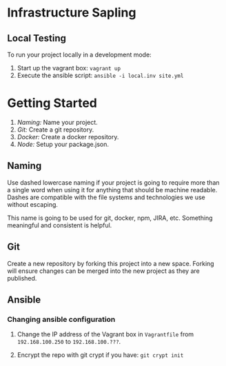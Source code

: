 # Infrastructure Sapling

## Local Testing

To run your project locally in a development mode:
1. Start up the vagrant box: `vagrant up`
2. Execute the ansible script: `ansible -i local.inv site.yml`



# Getting Started

1. *Naming:* Name your project.
1. *Git:* Create a git repository.
1. *Docker:* Create a docker repository.
1. *Node:* Setup your package.json.


## Naming

Use dashed lowercase naming if your project is going to require more than a single word when using it for anything that
should be machine readable.  Dashes are compatible with the file systems and technologies we use without escaping.

This name is going to be used for git, docker, npm, JIRA, etc.  Something meaningful and consistent is helpful.


## Git

Create a new repository by forking this project into a new space.  Forking will ensure changes can be merged
into the new project as they are published.


## Ansible

### Changing ansible configuration

1. Change the IP address of the Vagrant box in `Vagrantfile` from `192.168.100.250` to `192.168.100.???`.

22. Encrypt the repo with git crypt if you have:
   `git crypt init`

